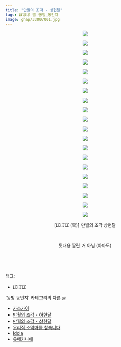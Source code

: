 ```yaml
---
title: "만월의 조각 - 상현달"
tags: ぽぽぽ 雪 동방_동인지
image: ghap/3300/001.jpg
---
```

<div class="article">
<p style="text-align: center; clear: none; float: none;"><img src="{{ site.nasurl }}/ghap/3300/001.jpg"/></p>
<p style="text-align: center; clear: none; float: none;"><img src="{{ site.nasurl }}/ghap/3300/002.jpg"/></p>
<p style="text-align: center; clear: none; float: none;"><img src="{{ site.nasurl }}/ghap/3300/003.jpg"/></p>
<p style="text-align: center; clear: none; float: none;"><img src="{{ site.nasurl }}/ghap/3300/004.jpg"/></p>
<p style="text-align: center; clear: none; float: none;"><img src="{{ site.nasurl }}/ghap/3300/005.jpg"/></p>
<p style="text-align: center; clear: none; float: none;"><img src="{{ site.nasurl }}/ghap/3300/006.jpg"/></p>
<p style="text-align: center; clear: none; float: none;"><img src="{{ site.nasurl }}/ghap/3300/007.jpg"/></p>
<p style="text-align: center; clear: none; float: none;"><img src="{{ site.nasurl }}/ghap/3300/008.jpg"/></p>
<p style="text-align: center; clear: none; float: none;"><img src="{{ site.nasurl }}/ghap/3300/009.jpg"/></p>
<p style="text-align: center; clear: none; float: none;"><img src="{{ site.nasurl }}/ghap/3300/010.jpg"/></p>
<p style="text-align: center; clear: none; float: none;"><img src="{{ site.nasurl }}/ghap/3300/011.jpg"/></p>
<p style="text-align: center; clear: none; float: none;"><img src="{{ site.nasurl }}/ghap/3300/012.jpg"/></p>
<p style="text-align: center; clear: none; float: none;"><img src="{{ site.nasurl }}/ghap/3300/013.jpg"/></p>
<p style="text-align: center; clear: none; float: none;"><img src="{{ site.nasurl }}/ghap/3300/014.jpg"/></p>
<p style="text-align: center; clear: none; float: none;"><img src="{{ site.nasurl }}/ghap/3300/015.jpg"/></p>
<p style="text-align: center; clear: none; float: none;"><img src="{{ site.nasurl }}/ghap/3300/016.jpg"/></p>
<p style="text-align: center; clear: none; float: none;"><img src="{{ site.nasurl }}/ghap/3300/017.jpg"/></p>
<p style="text-align: center; clear: none; float: none;"><img src="{{ site.nasurl }}/ghap/3300/018.jpg"/></p>
<p style="text-align: center; clear: none; float: none;"><img src="{{ site.nasurl }}/ghap/3300/019.jpg"/></p>
<p style="text-align: center; clear: none; float: none;"><img src="{{ site.nasurl }}/ghap/3300/020.jpg"/></p>
<p style="text-align: center; clear: none; float: none;">[ぽぽぽ (雪)] 만월의 조각 상현달</p>
<p style="text-align: center; clear: none; float: none;"><br/></p>
<p style="text-align: center; clear: none; float: none;">뒷내용 짤린 거 아님 (아마도)</p>
<p style="text-align: center; clear: none; float: none;"><br/></p>
<p><br/></p>
</div><div class="tagTrail">
<p>태그: </p>
<ul>
<li>ぽぽぽ</li>
</ul>
</div><div class="another">
<p>'동방 동인지' 카테고리의 다른 글</p>
<ul>
<li><a href="/2017-05-25-ghap_3302">카스가이</a></li>
<li><a href="/2017-05-24-ghap_3301">만월의 조각 - 하현달</a></li>
<li><a href="/2017-05-24-ghap_3300">만월의 조각 - 상현달</a></li>
<li><a href="/2017-05-24-ghap_3299">우리집 소악마를 찾습니다</a></li>
<li><a href="/2017-05-24-ghap_3298">Idola</a></li>
<li><a href="/2017-05-24-ghap_3296">유메카나에</a></li>
</ul>
</div><div class="cb_module cb_fluid">
<div class="cb_wrt cb_profile">
</div><!-- commentList close -->
</div>